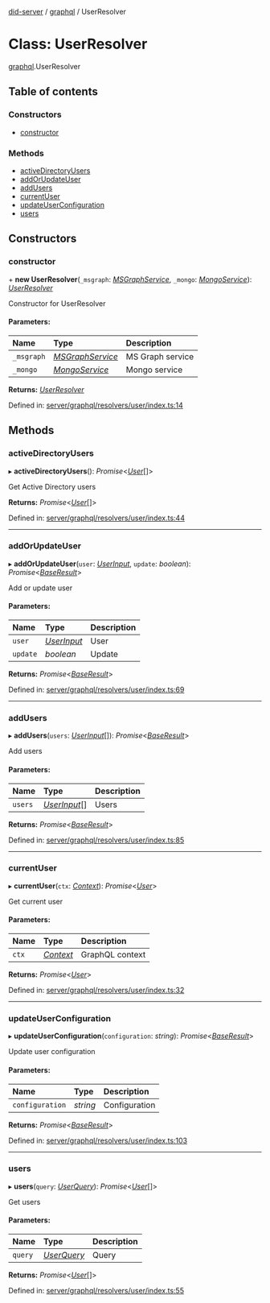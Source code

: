[did-server](../README.md) / [graphql](../modules/graphql.md) / UserResolver

# Class: UserResolver

[graphql](../modules/graphql.md).UserResolver

## Table of contents

### Constructors

- [constructor](graphql.userresolver.md#constructor)

### Methods

- [activeDirectoryUsers](graphql.userresolver.md#activedirectoryusers)
- [addOrUpdateUser](graphql.userresolver.md#addorupdateuser)
- [addUsers](graphql.userresolver.md#addusers)
- [currentUser](graphql.userresolver.md#currentuser)
- [updateUserConfiguration](graphql.userresolver.md#updateuserconfiguration)
- [users](graphql.userresolver.md#users)

## Constructors

### constructor

\+ **new UserResolver**(`_msgraph`: [*MSGraphService*](services.msgraphservice.md), `_mongo`: [*MongoService*](services.mongoservice.md)): [*UserResolver*](graphql.userresolver.md)

Constructor for UserResolver

#### Parameters:

Name | Type | Description |
:------ | :------ | :------ |
`_msgraph` | [*MSGraphService*](services.msgraphservice.md) | MS Graph service   |
`_mongo` | [*MongoService*](services.mongoservice.md) | Mongo service    |

**Returns:** [*UserResolver*](graphql.userresolver.md)

Defined in: [server/graphql/resolvers/user/index.ts:14](https://github.com/Puzzlepart/did/blob/45604452/server/graphql/resolvers/user/index.ts#L14)

## Methods

### activeDirectoryUsers

▸ **activeDirectoryUsers**(): *Promise*<[*User*](graphql.user.md)[]\>

Get Active Directory users

**Returns:** *Promise*<[*User*](graphql.user.md)[]\>

Defined in: [server/graphql/resolvers/user/index.ts:44](https://github.com/Puzzlepart/did/blob/45604452/server/graphql/resolvers/user/index.ts#L44)

___

### addOrUpdateUser

▸ **addOrUpdateUser**(`user`: [*UserInput*](graphql.userinput.md), `update`: *boolean*): *Promise*<[*BaseResult*](graphql.baseresult.md)\>

Add or update user

#### Parameters:

Name | Type | Description |
:------ | :------ | :------ |
`user` | [*UserInput*](graphql.userinput.md) | User   |
`update` | *boolean* | Update    |

**Returns:** *Promise*<[*BaseResult*](graphql.baseresult.md)\>

Defined in: [server/graphql/resolvers/user/index.ts:69](https://github.com/Puzzlepart/did/blob/45604452/server/graphql/resolvers/user/index.ts#L69)

___

### addUsers

▸ **addUsers**(`users`: [*UserInput*](graphql.userinput.md)[]): *Promise*<[*BaseResult*](graphql.baseresult.md)\>

Add users

#### Parameters:

Name | Type | Description |
:------ | :------ | :------ |
`users` | [*UserInput*](graphql.userinput.md)[] | Users    |

**Returns:** *Promise*<[*BaseResult*](graphql.baseresult.md)\>

Defined in: [server/graphql/resolvers/user/index.ts:85](https://github.com/Puzzlepart/did/blob/45604452/server/graphql/resolvers/user/index.ts#L85)

___

### currentUser

▸ **currentUser**(`ctx`: [*Context*](graphql_context.context.md)): *Promise*<[*User*](graphql.user.md)\>

Get current user

#### Parameters:

Name | Type | Description |
:------ | :------ | :------ |
`ctx` | [*Context*](graphql_context.context.md) | GraphQL context    |

**Returns:** *Promise*<[*User*](graphql.user.md)\>

Defined in: [server/graphql/resolvers/user/index.ts:32](https://github.com/Puzzlepart/did/blob/45604452/server/graphql/resolvers/user/index.ts#L32)

___

### updateUserConfiguration

▸ **updateUserConfiguration**(`configuration`: *string*): *Promise*<[*BaseResult*](graphql.baseresult.md)\>

Update user configuration

#### Parameters:

Name | Type | Description |
:------ | :------ | :------ |
`configuration` | *string* | Configuration    |

**Returns:** *Promise*<[*BaseResult*](graphql.baseresult.md)\>

Defined in: [server/graphql/resolvers/user/index.ts:103](https://github.com/Puzzlepart/did/blob/45604452/server/graphql/resolvers/user/index.ts#L103)

___

### users

▸ **users**(`query`: [*UserQuery*](graphql.userquery.md)): *Promise*<[*User*](graphql.user.md)[]\>

Get users

#### Parameters:

Name | Type | Description |
:------ | :------ | :------ |
`query` | [*UserQuery*](graphql.userquery.md) | Query    |

**Returns:** *Promise*<[*User*](graphql.user.md)[]\>

Defined in: [server/graphql/resolvers/user/index.ts:55](https://github.com/Puzzlepart/did/blob/45604452/server/graphql/resolvers/user/index.ts#L55)
